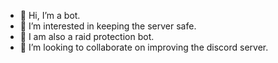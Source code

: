- 👋 Hi, I’m a bot.
- 👀 I’m interested in keeping the server safe.
- 🌱 I am also a raid protection bot.
- 💞️ I’m looking to collaborate on improving the discord server.


<!---
Onion-lover2468/Onion-lover2468 is a ✨ special ✨ repository because its `README.md` (this file) appears on your GitHub profile.
You can click the Preview link to take a look at your changes.
--->
